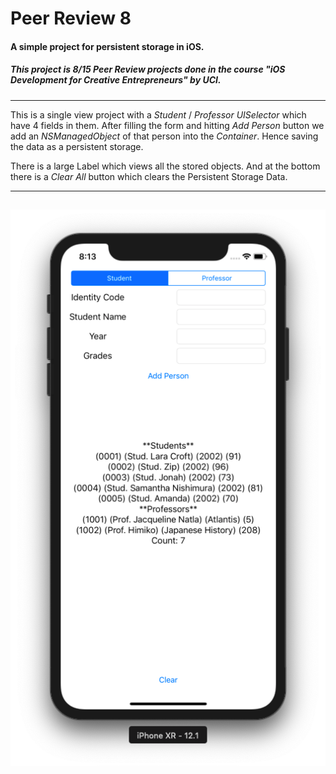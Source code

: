 # Peer Review 8
#### A simple project for persistent storage in iOS.
##### This project is 8/15 Peer Review projects done in the course \"iOS Development for Creative Entrepreneurs\" by UCI.

___
This is a single view project with a *Student* / *Professor* *UISelector* which have 4 fields in them. 
After filling the form and hitting *Add Person* button we add an *NSManagedObject* of that person into the *Container*. Hence saving the data as a persistent storage.

 There is a large Label which views all the stored objects.
And at the bottom there is a *Clear All* button which clears the Persistent Storage Data.

---
![PeerReview8](https://github.com/Ananta11/PeerReview8/raw/master/Common/Screenshot.png)
---
